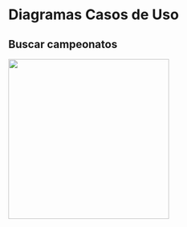 # Diagramas Casos de Uso

## Buscar campeonatos
<div class="toolgrid">
	<div>
        <img height="320px" src="../imagens/buscar_campeonato.png"> 
    </div>
</div>